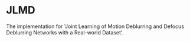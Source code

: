 # JLMD
The implementation for 'Joint Learning of Motion Deblurring and Defocus Deblurring Networks with a Real-world Dataset'. 

